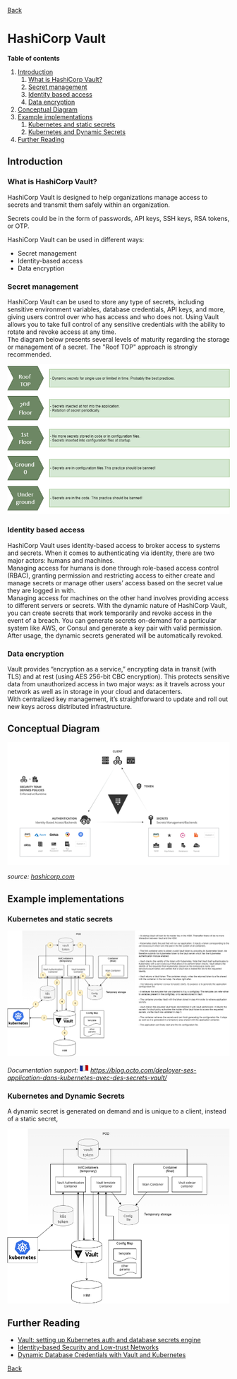 [Back](/techno/README.md)

# HashiCorp Vault

**Table of contents**
1. [Introduction](#introduction)
    1. [What is HashiCorp Vault?](#what-is-hashicorp-vault)
    2. [Secret management](#secret-management)
    3. [Identity based access](#identity-based-access)
    4. [Data encryption](#data-encryption)
2. [Conceptual Diagram](#conceptual-diagram)
3. [Example implementations](#example-implementations)
    1. [Kubernetes and static secrets](#kubernetes-and-static-secrets)
    2. [Kubernetes and Dynamic Secrets](#kubernetes-and-dynamic-secrets)
4. [Further Reading](#further-reading)

## Introduction
### What is HashiCorp Vault?
HashiCorp Vault is designed to help organizations manage access to secrets and transmit them safely within an organization.

Secrets could be in the form of passwords, API keys, SSH keys, RSA tokens, or OTP.

HashiCorp Vault can be used in different ways:
* Secret management
* Identity-based access
* Data encryption

### Secret management
HashiCorp Vault can be used to store any type of secrets, including sensitive environment variables, database credentials, API keys, and more, giving users control over who has access and who does not. Using Vault allows you to take full control of any sensitive credentials with the ability to rotate and revoke access at any time. <br />
The diagram below presents several levels of maturity regarding the storage or management of a secret.
The "Roof TOP" approach is strongly recommended.<br />

<img src="/techno/data/hashicorp-vault/vault-secret-management.png" />

### Identity based access
HashiCorp Vault uses identity-based access to broker access to systems and secrets. When it comes to authenticating via identity, there are two major actors: humans and machines.
<br />
Managing access for humans is done through role-based access control (RBAC), granting permission and restricting access to either create and manage secrets or manage other users’ access based on the secret value they are logged in with.
<br />
Managing access for machines on the other hand involves providing access to different servers or secrets. With the dynamic nature of HashiCorp Vault, you can create secrets that work temporarily and revoke access in the event of a breach. You can generate secrets on-demand for a particular system like AWS, or Consul and generate a key pair with valid permission. After usage, the dynamic secrets generated will be automatically revoked.

### Data encryption
Vault provides “encryption as a service,” encrypting data in transit (with TLS) and at rest (using AES 256-bit CBC encryption). This protects sensitive data from unauthorized access in two major ways: as it travels across your network as well as in storage in your cloud and datacenters.
<br />
With centralized key management, it’s straightforward to update and roll out new keys across distributed infrastructure.

## Conceptual Diagram

<img src="/techno/data/hashicorp-vault/vault-conceptual-diagram.png" />

_source: [hashicorp.com](https://hashicorp.com/)_

## Example implementations
### Kubernetes and static secrets
<img src="/techno/data/hashicorp-vault/vault-kubernetes-and-static-secrets.png" />

_Documentation support: <img src="/data/flag_fr.png" /> https://blog.octo.com/deployer-ses-application-dans-kubernetes-avec-des-secrets-vault/_

### Kubernetes and Dynamic Secrets
A dynamic secret is generated on demand and is unique to a client, instead of a static secret,

<img src="/techno/data/hashicorp-vault/vault-kubernetes-and-dynamic-secrets.png" />

## Further Reading
* [Vault: setting up Kubernetes auth and database secrets engine](https://medium.com/@jackalus/vault-kubernetes-auth-and-database-secrets-engine-6551d686a12)
* [Identity-based Security and Low-trust Networks](https://www.hashicorp.com/identity-based-security-and-low-trust-networks)
* [Dynamic Database Credentials with Vault and Kubernetes](https://www.hashicorp.com/blog/dynamic-database-credentials-with-vault-and-kubernetes)

[Back](/techno/README.md)